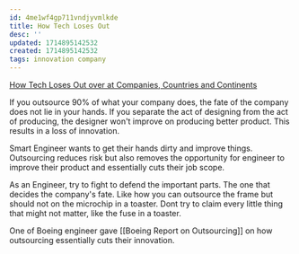 ```yaml
---
id: 4me1wf4gp711vndjyvmlkde
title: How Tech Loses Out
desc: ''
updated: 1714895142532
created: 1714895142532
tags: innovation company
---
```


[How Tech Loses Out over at Companies, Countries and Continents](https://berthub.eu/articles/posts/how-tech-loses-out/)

If you outsource 90% of what your company does, the fate of the company does not lie in your hands.
If you separate the act of designing from the act of producing, the designer won't improve on producing better product.
This results in a loss of innovation.

Smart Engineer wants to get their hands dirty and improve things.
Outsourcing reduces risk but also removes the opportunity for engineer to improve their product and essentially cuts their job scope.

As an Engineer, try to fight to defend the important parts.
The one that decides the company's fate.
Like how you can outsource the frame but should not on the microchip in a toaster.
Dont try to claim every little thing that might not matter, like the fuse in a toaster.

One of Boeing engineer gave [[Boeing Report on Outsourcing]] on how outsourcing essentially cuts their innovation.
